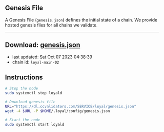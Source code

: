 ## Genesis File
A Genesis File (`genesis.json`) defines the initial state of a chain. We provide hosted genesis files for all chains we validate.

---
**Download: [genesis.json](https://dl.ccvalidators.com/SERVICE/loyal/genesis.json)**
---

- last updated: Sat Oct 07 2023 04:38:39
- chain id: `loyal-main-02`

## Instructions
```sh
# Stop the node
sudo systemctl stop loyald

# Download genesis file
URL="https://dl.ccvalidators.com/SERVICE/loyal/genesis.json"
wget -4 $URL -P $HOME/.loyal/config/genesis.json

# Start the node
sudo systemctl start loyald
```
